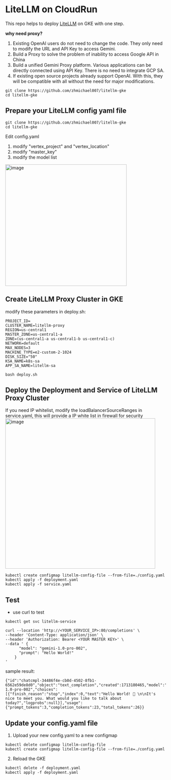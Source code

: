 # LiteLLM on CloudRun
This repo helps to deploy [LiteLLM](https://github.com/BerriAI/litellm) on GKE with one step. 

**why need proxy?**
1. Existing OpenAI users do not need to change the code. They only need to modify the URL and API Key to access Gemini.
2. Build a Proxy to solve the problem of inability to access Google API in China
3. Build a unified Gemini Proxy platform. Various applications can be directly connected using API Key. There is no need to integrate GCP SA.
4. If existing open source projects already support OpenAI. With this, they will be compatible with all without the need for major modifications.

```
git clone https://github.com/zhmichael007/litellm-gke
cd litellm-gke
```
## Prepare your LiteLLM config yaml file
```
git clone https://github.com/zhmichael007/litellm-gke
cd litellm-gke
```
Edit config.yaml
1. modify "vertex_project" and "vertex_location"
2. modify "master_key"
3. modify the model list
<img width="381" alt="image" src="https://github.com/zhmichael007/litellm-gke/assets/19321027/bdae67d3-12ef-4613-8e3f-42fa0b0214a0">


## Create LiteLLM Proxy Cluster in GKE
modify these parameters in deploy.sh:
```
PROJECT_ID=
CLUSTER_NAME=litellm-proxy
REGION=us-central1
MASTER_ZONE=us-central1-a
ZONE=(us-central1-a us-central1-b us-central1-c)
NETWORK=default
MAX_NODES=3
MACHINE_TYPE=e2-custom-2-1024
DISK_SIZE="50" 
KSA_NAME=k8s-sa 
APP_SA_NAME=litellm-sa
```
```
bash deploy.sh
```

## Deploy the Deployment and Service of LiteLLM Proxy Cluster
If you need IP whitelist, modify the loadBalancerSourceRanges in service.yaml, this will provide a IP white list in firewall for security
<img width="471" alt="image" src="https://github.com/zhmichael007/litellm-gke/assets/19321027/29a0bafb-3765-4c92-943c-5a8323a5c316">

```
kubectl create configmap litellm-config-file --from-file=./config.yaml
kubectl apply -f deployment.yaml
kubectl apply -f service.yaml
```

## Test
- use curl to test
```
kubectl get svc litellm-service
```
```
curl --location 'http://<YOUR_SERVICE_IP>:80/completions' \
--header 'Content-Type: application/json' \
--header 'Authorization: Bearer <YOUR MASTER KEY>' \
--data ' {
      "model": "gemini-1.0-pro-002",
      "prompt": "Hello World!"
    }
'
```
sample result:
```
{"id":"chatcmpl-34486f4e-cb0d-4502-8fb1-6562e59de8d0","object":"text_completion","created":1713180465,"model":"gemini-1.0-pro-002","choices":[{"finish_reason":"stop","index":0,"text":"Hello World! 👋 \n\nIt's nice to meet you. What would you like to talk about today?","logprobs":null}],"usage":{"prompt_tokens":3,"completion_tokens":23,"total_tokens":26}}
```

## Update your config.yaml file
1. Upload your new config.yaml to a new configmap
```
kubectl delete configmap litellm-config-file
kubectl create configmap litellm-config-file --from-file=./config.yaml
```
2. Reload the GKE
```
kubectl delete -f deployment.yaml
kubectl apply -f deployment.yaml
```
